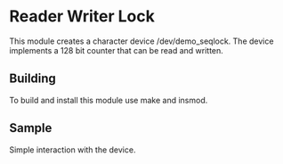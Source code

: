 # Reader Writer Lock
This module creates a character device /dev/demo_seqlock.
The device implements a 128 bit counter that can be read and written.

## Building
To build and install this module use make and insmod.

## Sample
Simple interaction with the device.
